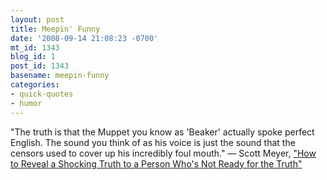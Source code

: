 ```yaml
---
layout: post
title: Meepin' Funny
date: '2008-09-14 21:08:23 -0700'
mt_id: 1343
blog_id: 1
post_id: 1343
basename: meepin-funny
categories:
- quick-quotes
- humor
---
```

"The truth is that the Muppet you know as 'Beaker' actually spoke perfect English. The sound you think of as his voice is just the sound that the censors used to cover up his incredibly foul mouth." &#x2014; Scott Meyer, <a href="http://www.basicinstructions.net/2008/09/how-to-reveal-shocking-truth-to-person.html">"How to Reveal a Shocking Truth to a Person Who's Not Ready for the Truth"</a>
